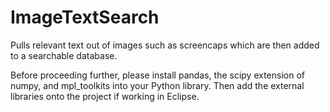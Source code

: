 # ImageTextSearch
Pulls relevant text out of images such as screencaps which are then added to a searchable database.

Before proceeding further, please install pandas, the scipy extension of numpy, and mpl_toolkits into your Python library.
Then add the external libraries onto the project if working in Eclipse.
